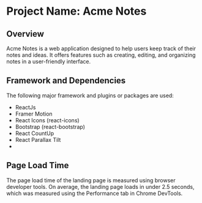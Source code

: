 # Project Name: Acme Notes

## Overview
Acme Notes is a web application designed to help users keep track of their notes and ideas. It offers features such as creating, editing, and organizing notes in a user-friendly interface.

## Framework and Dependencies
The following major framework and plugins or packages are used:
- ReactJs
- Framer Motion
- React Icons (react-icons)
- Bootstrap (react-bootstrap)
- React CountUp
- React Parallax Tilt
- 

## Page Load Time
The page load time of the landing page is measured using browser developer tools. On average, the landing page loads in under 2.5 seconds, which was measured using the Performance tab in Chrome DevTools.

